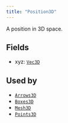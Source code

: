 ```yaml
---
title: "Position3D"
---
```


A position in 3D space.

## Fields

* xyz: [`Vec3D`](../datatypes/vec3d.md)


## Used by

* [`Arrows3D`](../archetypes/arrows3d.md)
* [`Boxes3D`](../archetypes/boxes3d.md)
* [`Mesh3D`](../archetypes/mesh3d.md)
* [`Points3D`](../archetypes/points3d.md)
